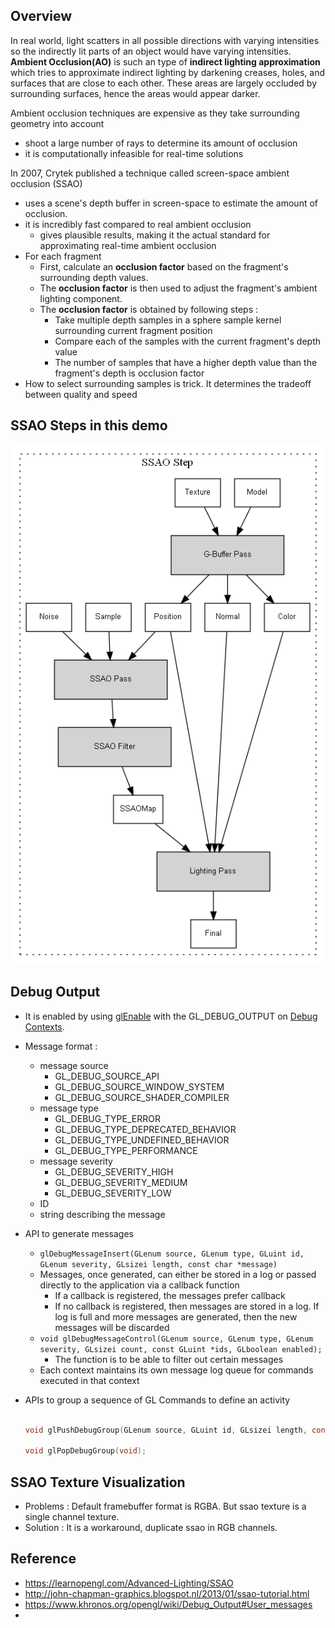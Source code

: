 ## Overview
In real world, light scatters in all possible directions with varying intensities so the indirectly lit parts of an object would have varying intensities. **Ambient Occlusion(AO)** is such an type of **indirect lighting approximation** which tries to approximate indirect lighting by darkening creases, holes, and surfaces that are close to each other. These areas are largely occluded by surrounding surfaces, hence the areas would appear darker. 

Ambient occlusion techniques are expensive as they take surrounding geometry into account

- shoot a large number of rays to determine its amount of occlusion
- it is computationally infeasible for real-time solutions

In 2007, Crytek published a technique called screen-space ambient occlusion (SSAO) 

- uses a scene's depth buffer in screen-space to estimate the amount of occlusion.
- it is incredibly fast compared to real ambient occlusion 
  - gives plausible results, making it the actual standard for approximating real-time ambient occlusion
- For each fragment 
  - First, calculate an **occlusion factor** based on the fragment's surrounding depth values. 
  - The **occlusion factor** is then used to adjust the fragment's ambient lighting component. 
  - The **occlusion factor** is obtained by following steps :
    - Take multiple depth samples in a sphere sample kernel surrounding current fragment position 
    - Compare each of the samples with the current fragment's depth value
    - The number of samples that have a higher depth value than the fragment's depth is occlusion factor
- How to select surrounding samples is trick. It determines the tradeoff between quality and speed

## SSAO Steps in this demo

![](.\doc\ssao-step.png)


## **Debug Output**

- It is enabled by using [glEnable](https://www.khronos.org/opengl/wiki/GLAPI/glEnable) with the GL_DEBUG_OUTPUT on [Debug Contexts](https://www.khronos.org/opengl/wiki/Debug_Context).

- Message format : 

  - message source
    - GL_DEBUG_SOURCE_API
    - GL_DEBUG_SOURCE_WINDOW_SYSTEM
    - GL_DEBUG_SOURCE_SHADER_COMPILER
  - message type
    - GL_DEBUG_TYPE_ERROR
    - GL_DEBUG_TYPE_DEPRECATED_BEHAVIOR
    - GL_DEBUG_TYPE_UNDEFINED_BEHAVIOR
    - GL_DEBUG_TYPE_PERFORMANCE
  - message severity 
    - GL_DEBUG_SEVERITY_HIGH
    - GL_DEBUG_SEVERITY_MEDIUM
    - GL_DEBUG_SEVERITY_LOW
  - ID
  - string describing the message

- API to generate messages

  - `glDebugMessageInsert(GLenum source, GLenum type, GLuint id, GLenum severity, GLsizei length, const char *message)`
  - Messages, once generated, can either be stored in a log or passed directly to the application via a callback function
    - If a callback is registered, the messages prefer callback
    - If no callback is registered, then messages are stored in a log. If log is full and more messages are generated, then the new messages will be discarded
  - `void glDebugMessageControl(GLenum source, GLenum type, GLenum severity, GLsizei count, const GLuint *ids, GLboolean enabled);`
    - The function is to be able to filter out certain messages
  - Each context maintains its own message log queue for commands executed in that context

- APIs to group a sequence of GL Commands to define an activity

  ```c
  
  void glPushDebugGroup(GLenum source, GLuint id, GLsizei length, const char * message);
  
  void glPopDebugGroup(void);
  ```


## SSAO Texture Visualization

- Problems : Default framebuffer format is RGBA. But ssao texture is a single channel texture.
- Solution : It is a workaround, duplicate ssao in RGB channels.

## Reference

- https://learnopengl.com/Advanced-Lighting/SSAO
- http://john-chapman-graphics.blogspot.nl/2013/01/ssao-tutorial.html
- https://www.khronos.org/opengl/wiki/Debug_Output#User_messages
- 

